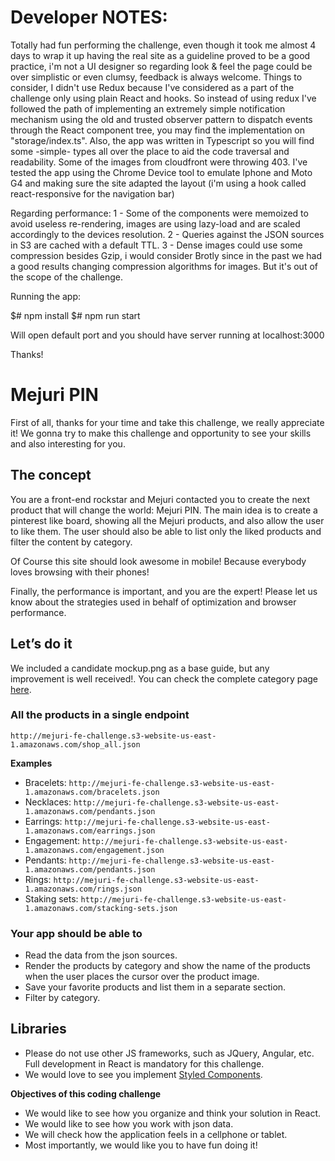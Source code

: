 # Developer NOTES:

Totally had fun performing the challenge, even though it took me almost 4 days to wrap it up having the real site as a guideline proved to be a good practice, i'm not a UI designer so regarding look & feel the page could be over simplistic or even clumsy, feedback is always welcome.
Things to consider, I didn't use Redux because I've considered as a part of the challenge only using plain React and hooks. So instead of using redux I've followed the path of implementing an extremely simple notification mechanism using the old and trusted observer pattern to dispatch events through the React component tree, you may find the implementation on "storage/index.ts".
Also, the app was written in Typescript so you will find some -simple- types all over the place to aid the code traversal and readability.
Some of the images from cloudfront were throwing 403.
I've tested the app using the Chrome Device tool to emulate Iphone and Moto G4 and making sure the site adapted the layout (i'm using a hook called react-responsive for the navigation bar)

Regarding performance:
1 - Some of the components were memoized to avoid useless re-rendering, images are using lazy-load and are scaled accordingly to the devices resolution.
2 - Queries against the JSON sources in S3 are cached with a default TTL.
3 - Dense images could use some compression besides Gzip, i would consider Brotly since in the past we had a good results changing compression algorithms for images. But it's out of the scope of the challenge.

Running the app:

$# npm install
$# npm run start

Will open default port and you should have server running at localhost:3000

Thanks!

# Mejuri PIN

First of all, thanks for your time and take this challenge, we really appreciate it!
We gonna try to make this challenge and opportunity to see your skills and also interesting for you.

## The concept

You are a front-end rockstar and Mejuri contacted you to create the next product that will change the world: Mejuri PIN.
The main idea is to create a pinterest like board, showing all the Mejuri products, and also allow the user to like them.
The user should also be able to list only the liked products and filter the content by category.

Of Course this site should look awesome in mobile! Because everybody loves browsing with their phones!

Finally, the performance is important, and you are the expert! Please let us know about the strategies used in behalf of optimization and browser performance.

## Let’s do it

We included a candidate mockup.png as a base guide, but any improvement is well received!.
You can check the complete category page [here](https://mejuri.com/shop/t/type).

### All the products in a single endpoint

`http://mejuri-fe-challenge.s3-website-us-east-1.amazonaws.com/shop_all.json`

**Examples**

- Bracelets: `http://mejuri-fe-challenge.s3-website-us-east-1.amazonaws.com/bracelets.json`
- Necklaces: `http://mejuri-fe-challenge.s3-website-us-east-1.amazonaws.com/pendants.json`
- Earrings: `http://mejuri-fe-challenge.s3-website-us-east-1.amazonaws.com/earrings.json`
- Engagement: `http://mejuri-fe-challenge.s3-website-us-east-1.amazonaws.com/engagement.json`
- Pendants: `http://mejuri-fe-challenge.s3-website-us-east-1.amazonaws.com/pendants.json`
- Rings: `http://mejuri-fe-challenge.s3-website-us-east-1.amazonaws.com/rings.json`
- Staking sets: `http://mejuri-fe-challenge.s3-website-us-east-1.amazonaws.com/stacking-sets.json`

### Your app should be able to

- Read the data from the json sources.
- Render the products by category and show the name of the products when the user places the cursor over the product image.
- Save your favorite products and list them in a separate section.
- Filter by category.

## Libraries

- Please do not use other JS frameworks, such as JQuery, Angular, etc. Full development in React is mandatory for this challenge.
- We would love to see you implement [Styled Components](https://www.styled-components.com/).

**Objectives of this coding challenge**

- We would like to see how you organize and think your solution in React.
- We would like to see how you work with json data.
- We will check how the application feels in a cellphone or tablet.
- Most importantly, we would like you to have fun doing it!
